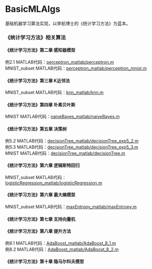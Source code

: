 <!--
@Author: JavenLau
@Date:   08-02-17
@Email:  javenlau@hotmail.com
@Last modified by:   JavenLau
@Last modified time: 08-21-17
-->

# BasicMLAlgs
基础机器学习算法实现，以李航博士的《统计学习方法》为蓝本。

### 《统计学习方法》相关算法

#### 《统计学习方法》第二章 感知器模型
例2.1 MATLAB代码：[perceptron_matlab/perceptron.m](https://github.com/JavenLau/BasicMLAlgs/blob/master/perceptron_matlab/perceptron.m)
<br>MNIST_subset MATLAB代码：[perceptron_matlab/perceptron_mnist.m](https://github.com/JavenLau/BasicMLAlgs/blob/master/perceptron_matlab/perceptron_mnist.m)

#### 《统计学习方法》第三章 K近邻法
MNIST_subset MATLAB代码：[knn_matlab/knn.m](https://github.com/JavenLau/BasicMLAlgs/blob/master/knn_matlab/knn.m)

#### 《统计学习方法》第四章 朴素贝叶斯
MNIST MATLAB代码：[naiveBayes_matlab/naiveBayes.m](https://github.com/JavenLau/BasicMLAlgs/blob/master/naiveBayes_matlab/naiveBayes.m)

#### 《统计学习方法》第五章 决策树
例5.2 MATLAB代码：[decisionTree_matlab/decisionTree_exp5_2.m](https://github.com/JavenLau/BasicMLAlgs/blob/master/decisionTree_matlab/decisionTree_exp5_2.m)
<br>例5.3 MATLAB代码：[decisionTree_matlab/decisionTree_exp5_3.m](https://github.com/JavenLau/BasicMLAlgs/blob/master/decisionTree_matlab/decisionTree_exp5_3.m)
<br>MNIST MATLAB代码：[decisionTree_matlab/decisionTree.m](https://github.com/JavenLau/BasicMLAlgs/blob/master/decisionTree_matlab/decisionTree.m)

#### 《统计学习方法》第六章 逻辑斯特回归
MNIST_subset MATLAB代码：[logisticRegression_matlab/logisticRegression.m](https://github.com/JavenLau/BasicMLAlgs/blob/master/logisticRegression_matlab/logisticRegression.m)

#### 《统计学习方法》第六章 最大熵模型
MNIST_subset MATLAB代码：[maxEntropy_matlab/maxEntropy.m](https://github.com/JavenLau/BasicMLAlgs/blob/master/maxEntropy_matlab/maxEntropy.m)

#### 《统计学习方法》第七章 支持向量机


#### 《统计学习方法》第八章 提升方法
例8.1 MATLAB代码：[AdaBoost_matlab/AdaBoost_8_1.m](https://github.com/JavenLau/BasicMLAlgs/blob/master/AdaBoost_matlab/AdaBoost_8_1.m)
<br>例8.2 MATLAB代码：[AdaBoost_matlab/AdaBoost_8_2.m](https://github.com/JavenLau/BasicMLAlgs/blob/master/AdaBoost_matlab/AdaBoost_8_2.m)

#### 《统计学习方法》第十章 隐马尔科夫模型




